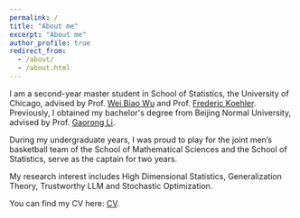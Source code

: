 ```yaml
---
permalink: /
title: "About me"
excerpt: "About me"
author_profile: true
redirect_from: 
  - /about/
  - /about.html
---
```


I am a second-year master student in School of Statistics, the University of Chicago, advised by Prof. [Wei Biao Wu](https://www.stat.uchicago.edu/~wbwu/) and Prof. [Frederic Koehler](https://frkoehle.github.io/). Previously, I obtained my bachelor's degree from Beijing Normal University, advised by Prof. [Gaorong Li](https://scholar.google.com/citations?user=cakQLOsAAAAJ&hl=zh-CN). 

During my undergraduate years, I was proud to play for the joint men’s basketball team of the School of Mathematical Sciences and the School of Statistics, serve as the captain for two years.

My research interest includes High Dimensional Statistics, Generalization Theory, Trustworthy LLM and Stochastic Optimization.

You can find my CV here: [CV](../assets/CV.pdf).
